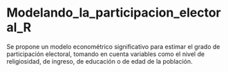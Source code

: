 # Modelando_la_participacion_electoral_R
Se propone un modelo econométrico significativo para estimar el grado de participación electoral, tomando en cuenta variables como el nivel de religiosidad, de ingreso, de educación o de edad de la población.
